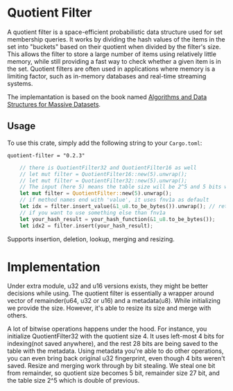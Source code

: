 # Quotient Filter

A quotient filter is a space-efficient probabilistic data structure used for set membership queries. It works by dividing the hash values of the items in the set into "buckets" based on their quotient when divided by the filter's size. This allows the filter to store a large number of items using relatively little memory, while still providing a fast way to check whether a given item is in the set. Quotient filters are often used in applications where memory is a limiting factor, such as in-memory databases and real-time streaming systems.

The implemantation is based on the book named [Algorithms and Data Structures for Massive Datasets](https://www.manning.com/books/algorithms-and-data-structures-for-massive-datasets).  

## Usage

To use this crate, simply add the following string to your `Cargo.toml`:
```
quotient-filter = "0.2.3"
```

```rust
    // there is QuotientFilter32 and QuotientFilter16 as well
    // let mut filter = QuotientFilter16::new(5).unwrap();
    // let mut filter = QuotientFilter32::new(5).unwrap();
    // The input (here 5) means the table size will be 2^5 and 5 bits will be used for indexing.
    let mut filter = QuotientFilter::new(5).unwrap();
    // if method names end with 'value', it uses fnv1a as default
    let idx = filter.insert_value(&1_u8.to_be_bytes()).unwrap(); // returns Result<location of insert>
    // if you want to use something else than fnv1a
    let your_hash_result = your_hash_function(&1_u8.to_be_bytes());
    let idx2 = filter.insert(your_hash_result);
```

Supports insertion, deletion, lookup, merging and resizing.

# Implementation

Under extra module, u32 and u16 versions exists, they might be better decisions while using. The quotient filter is essentially a wrapper around vector of remainder(u64, u32 or u16) and a metadata(u8). While initializing we provide the size. However, it's able to resize its size and merge with others.

A lot of bitwise operations happens under the hood. For instance, you initialize QuotientFilter32 with the quotient size 4. It uses left-most 4 bits for indexing(not saved anywhere), and the rest 28 bits are being saved to the table with the metadata. Using metadata you're able to do other operations, you can even bring back original u32 fingerprint, even though 4 bits weren't saved. Resize and merging work through by bit stealing. We steal one bit from remainder, so quotient size becomes 5 bit, remainder size 27 bit, and the table size 2^5 which is double of previous.

